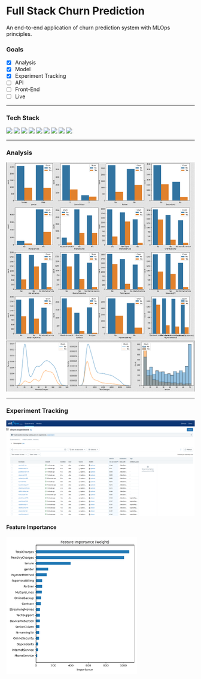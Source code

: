 
# Full Stack Churn Prediction

An end-to-end application of churn prediction system with MLOps principles.

### Goals

- [x] Analysis
- [x] Model
- [x] Experiment Tracking
- [ ] API
- [ ] Front-End
- [ ] Live

---

### Tech Stack

[![](https://img.shields.io/badge/python-v3.8-green)](https://www.python.org/)
[![](https://img.shields.io/badge/mlflow-v2.0-blue)](https://mlflow.org/)
[![](https://badgen.net/badge/sklearn/v1.2/orange)](https://scikit-learn.org/)
[![](https://badgen.net/badge/pandas/v1.5/yellow)](https://pandas.pydata.org/)
[![](https://badgen.net/badge/numpy/v1.2/red)](https://numpy.org/)
[![](https://badgen.net/badge/matplotlib/v3.6/purple)](https://matplotlib.org/)
[![](https://badgen.net/badge/seaborn/v0.1/pink)](https://seaborn.pydata.org/)
[![](https://badgen.net/badge/xgboost/v1.7/black)](https://xgboost.readthedocs.io/en/stable/)
[![](https://badgen.net/badge/hyperopt/v0.2/cyan)](http://hyperopt.github.io/hyperopt/)


---

### Analysis

<img src="images/categoric-analysis.png" alt="drawing" width="1000"/>
<img src="images/numeric-analysis.png" alt="drawing" width="1000"/>

---

### Experiment Tracking

![](images/experiment-results.png)


#### Feature Importance

<img src="images/feature-importance.png" alt="drawing" width="350"/>